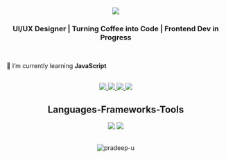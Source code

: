 
<h1 align="center">
    <img src="https://readme-typing-svg.herokuapp.com/?font=Righteous&size=35&center=true&vCenter=true&width=500&height=70&duration=4000&lines=Hi+There!+👋;+I'm+Pradeep+!;" />
</h1>

<h3 align="center">UI/UX Designer | Turning Coffee into Code | Frontend Dev in Progress</h3>
<br>
<p>🌱 I’m currently learning <strong>JavaScript</strong></p>
<br>
<div align="center"> 
    
  <a href="https://www.linkedin.com/in/pradeepu21/" target="_self">
    <img src="https://img.shields.io/badge/LinkedIn-0077B5?style=for-the-badge&logo=linkedin&logoColor=white" target="_blank" />
  </a>
  
  <a href="https://www.behance.net/pradeep_u" target="_blank">
    <img src="https://img.shields.io/badge/Behance-053eff?style=for-the-badge&logo=Behance&logoColor=white" target="_blank" />
  </a>
    <a href="https://dribbble.com/Pradeep_u_" target="_blank">
    <img src="https://img.shields.io/badge/Dribbble-EA4C89?style=for-the-badge&logo=Codepen&logoColor=white" target="_blank" />
  </a>
  
   <a href="https://codepen.io/pradeep_u_" target="_blank">
    <img src="https://img.shields.io/badge/Codepen-333333?style=for-the-badge&logo=Codepen&logoColor=white" target="_blank" />
  </a>   
<!--   <a href="https://www.instagram.com/pradeep_u_/" target="_blank">
    <img src="https://img.shields.io/badge/Instagram-333333?style=for-the-badge&logo=Codepen&logoColor=white" target="_blank" />
  </a> -->

 <!-- <img src="">-->
 <!-- <img src="">-->
   <!-- <img src="">-->
<!-- <img src="">-->
<!-- <img src="">-->
   
</div>

<h2 align="center"> Languages-Frameworks-Tools </h2>

<div align="center">
    <img src="https://skillicons.dev/icons?i=figma,ps,ai,ae,xd,bootstrap,html,css,vscode,github" />
    <img src="https://skillicons.dev/icons?i=javascript" />
</div>
<br>
<div align="center" >
<!-- <p><img align="center" src="https://github-readme-stats.vercel.app/api/top-langs?username=pradeep-u&show_icons=true&locale=en&layout=compact" alt="pradeep-u" /></p> -->
<p><img align="center" src="https://github-readme-streak-stats.herokuapp.com/?user=pradeep-u&" alt="pradeep-u" /></p>
</div>
